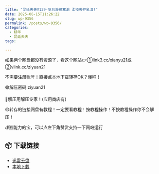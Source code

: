 ```yaml
---
title: "昆廷夫夫V139-窒息邊緣蒿潮 柔棒失控亂濆!"
date: 2025-06-15T11:26:22
slug: wp-9356
permalink: /posts/wp-9356/
categories:
  - 精华
  - 昆廷夫夫
tags:

---
```


如果两个网盘都没有资源了，看这个网站👉①link3.cc/xianyu21或②vlink.cc/ziyuan21

不需要注册账号！直接点本地下载转存OK？懂吧！

🟢解压密码:ziyuan21

🔵解压用解压专家！(应用商店有)

🟡转存的链接网盘有教程！一定要看教程！按教程操作！不按教程操作你不会解压！

💰🈶能力的宝，可以点左下角赞赏支持一下网站运行

## 📦 下载链接
- [迅雷云盘](https://blziyuan21.com/pay-download/9356?key=a4c0730f64&down_id=0)
- [本地下载](https://blziyuan21.com/pay-download/9356?key=a4c0730f64&down_id=1)

